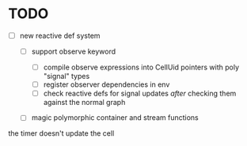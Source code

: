 # TODO

- [ ] new reactive def system
  - [ ] support observe keyword
    - [ ] compile observe expressions into CellUid pointers with poly "signal" types
    - [ ] register observer dependencies in env
    - [ ] check reactive defs for signal updates _after_ checking them against the normal graph
  - [ ] magic polymorphic container and stream functions



the timer doesn't update the cell
